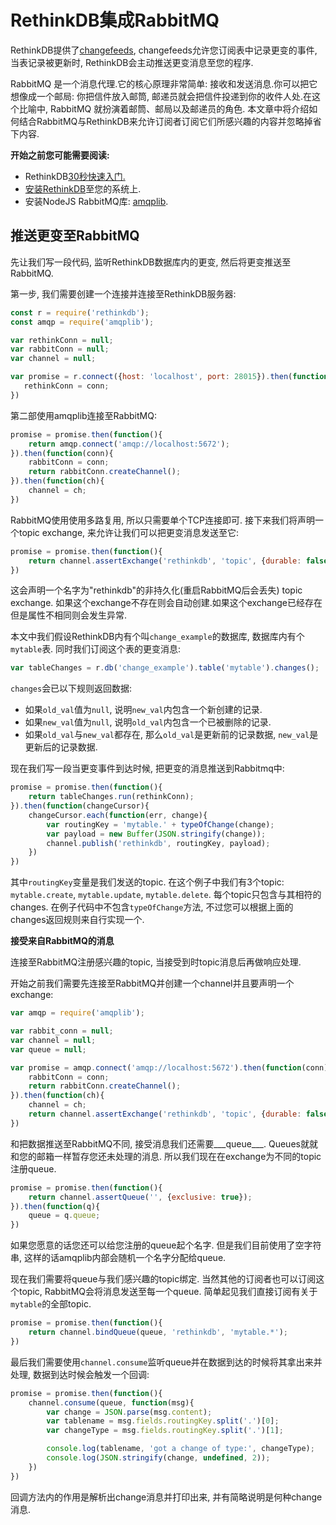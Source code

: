 # RethinkDB集成RabbitMQ

RethinkDB提供了[changefeeds](/#/Docs/2-6), changefeeds允许您订阅表中记录更变的事件, 当表记录被更新时, RethinkDB会主动推送更变消息至您的程序.

RabbitMQ 是一个消息代理.它的核心原理非常简单: 接收和发送消息.你可以把它想像成一个邮局: 你把信件放入邮筒, 邮递员就会把信件投递到你的收件人处.在这个比喻中, RabbitMQ 就扮演着邮筒、邮局以及邮递员的角色.
本文章中将介绍如何结合RabbitMQ与RethinkDB来允许订阅者订阅它们所感兴趣的内容并忽略掉省下内容.

<div class="infobox "><p><strong>开始之前您可能需要阅读:</strong></p>

<ul>
  <li>RethinkDB<a href="/docs/quickstart/#/Docs/1-1">30秒快速入门.</a></li>
  <li><a href="/#/Docs/1-0">安装RethinkDB</a>至您的系统上.</li>
  <li>安装NodeJS RabbitMQ库: <a href="http://www.squaremobius.net/amqp.node/">amqplib</a>.</li>
</ul>
</div>

## 推送更变至RabbitMQ

先让我们写一段代码, 监听RethinkDB数据库内的更变, 然后将更变推送至RabbitMQ.

第一步, 我们需要创建一个连接并连接至RethinkDB服务器:
```javascript
const r = require('rethinkdb');
const amqp = require('amqplib');

var rethinkConn = null;
var rabbitConn = null;
var channel = null;

var promise = r.connect({host: 'localhost', port: 28015}).then(function(conn){
   rethinkConn = conn;
})
```

第二部使用amqplib连接至RabbitMQ:
```javascript
promise = promise.then(function(){
    return amqp.connect('amqp://localhost:5672');
}).then(function(conn){
    rabbitConn = conn;
    return rabbitConn.createChannel();
}).then(function(ch){
    channel = ch;
})
```
RabbitMQ使用使用多路复用, 所以只需要单个TCP连接即可.
接下来我们将声明一个topic exchange, 来允许让我们可以把更变消息发送至它:
```javascript
promise = promise.then(function(){
    return channel.assertExchange('rethinkdb', 'topic', {durable: false});
})
```
这会声明一个名字为"rethinkdb"的非持久化(重启RabbitMQ后会丢失) topic exchange.
如果这个exchange不存在则会自动创建.如果这个exchange已经存在但是属性不相同则会发生异常.

本文中我们假设RethinkDB内有个叫`change_example`的数据库, 数据库内有个`mytable`表.
同时我们订阅这个表的更变消息:
```javascript
var tableChanges = r.db('change_example').table('mytable').changes();
```

`changes`会已以下规则返回数据:
* 如果`old_val`值为`null`, 说明`new_val`内包含一个新创建的记录.
* 如果`new_val`值为`null`, 说明`old_val`内包含一个已被删除的记录.
* 如果`old_val`与`new_val`都存在, 那么`old_val`是更新前的记录数据, `new_val`是更新后的记录数据.

现在我们写一段当更变事件到达时候, 把更变的消息推送到Rabbitmq中:
```javascript
promise = promise.then(function(){
    return tableChanges.run(rethinkConn);
}).then(function(changeCursor){
    changeCursor.each(function(err, change){
        var routingKey = 'mytable.' + typeOfChange(change);
        var payload = new Buffer(JSON.stringify(change));
        channel.publish('rethinkdb', routingKey, payload);
    })
})
```
其中`routingKey`变量是我们发送的topic. 在这个例子中我们有3个topic: `mytable.create`, `mytable.update`, `mytable.delete`.
每个topic只包含与其相符的changes. 在例子代码中不包含`typeOfChange`方法, 不过您可以根据上面的changes返回规则来自行实现一个.

__接受来自RabbitMQ的消息__

连接至RabbitMQ注册感兴趣的topic, 当接受到时topic消息后再做响应处理.

开始之前我们需要先连接至RabbitMQ并创建一个channel并且要声明一个exchange:

```javascript
var amqp = require('amqplib');

var rabbit_conn = null;
var channel = null;
var queue = null;

var promise = amqp.connect('amqp://localhost:5672').then(function(conn){
    rabbitConn = conn;
    return rabbitConn.createChannel();
}).then(function(ch){
    channel = ch;
    return channel.assertExchange('rethinkdb', 'topic', {durable: false});
})
```
和把数据推送至RabbitMQ不同, 接受消息我们还需要___queue___. Queues就就和您的邮箱一样暂存您还未处理的消息.
所以我们现在在exchange为不同的topic注册queue.
```javascript
promise = promise.then(function(){
    return channel.assertQueue('', {exclusive: true});
}).then(function(q){
    queue = q.queue;
})
```
如果您愿意的话您还可以给您注册的queue起个名字. 但是我们目前使用了空字符串, 这样的话amqplib内部会随机一个名字分配给queue.

现在我们需要将queue与我们感兴趣的topic绑定. 当然其他的订阅者也可以订阅这个topic, RabbitMQ会将消息发送至每一个queue.
简单起见我们直接订阅有关于`mytable`的全部topic.

```javascript
promise = promise.then(function(){
    return channel.bindQueue(queue, 'rethinkdb', 'mytable.*');
})
```

最后我们需要使用`channel.consume`监听queue并在数据到达的时候将其拿出来并处理, 数据到达时候会触发一个回调:

```javascript
promise = promise.then(function(){
    channel.consume(queue, function(msg){
        var change = JSON.parse(msg.content);
        var tablename = msg.fields.routingKey.split('.')[0];
        var changeType = msg.fields.routingKey.split('.')[1];

        console.log(tablename, 'got a change of type:', changeType);
        console.log(JSON.stringify(change, undefined, 2));
    })
})
```

回调方法内的作用是解析出change消息并打印出来, 并有简略说明是何种change消息.